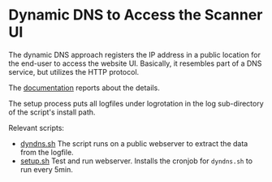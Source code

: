 # Dynamic DNS to Access the Scanner UI

The dynamic DNS approach registers the IP address in a public location for the end-user to access the website UI. Basically, it resembles part of a DNS service, but utilizes the HTTP protocol.

The [documentation](../../docs/dyndns.md) reports about the details.

The setup process puts all logfiles under logrotation in the log sub-directory of the script's install path.

Relevant scripts:

* [dyndns.sh](dyndns.sh) The script runs on a public webserver to extract the data from the logfile.
* [setup.sh](setup.sh) Test and run webserver. Installs the cronjob for `dyndns.sh` to run every 5min. 

